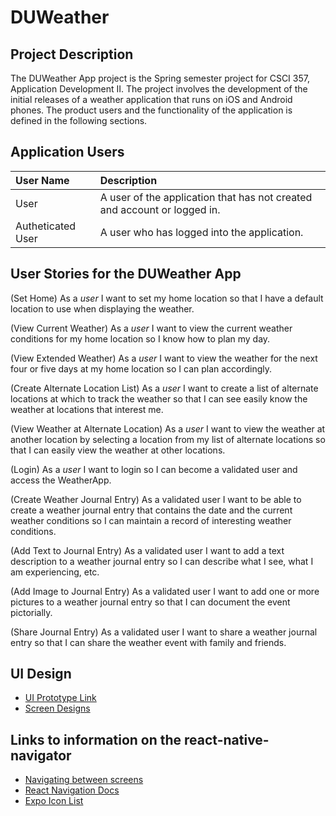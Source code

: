 # DUWeather

## Project Description

The DUWeather App project is the Spring semester project for CSCI 357, Application Development II. The project involves the development of the initial releases of a weather application that runs on iOS and Android phones. The product users and the functionality of the application is defined in the following sections.

## Application Users

| User Name         | Description                                                              |
| :---------------- | :----------------------------------------------------------------------- |
| User              | A user of the application that has not created and account or logged in. |
| Autheticated User | A user who has logged into the application.                              |

## User Stories for the DUWeather App

(Set Home) As a _user_ I want to set my home location so that I have a default location to use when displaying the weather.

(View Current Weather) As a _user_ I want to view the current weather conditions for my home location so I know how to plan my day.

(View Extended Weather) As a _user_ I want to view the weather for the next four or five days at my home location so I can plan accordingly.

(Create Alternate Location List) As a _user_ I want to create a list of alternate locations at which to track the weather so that I can see easily know the weather at locations that interest me.

(View Weather at Alternate Location) As a _user_ I want to view the weather at another location by selecting a location from my list of alternate locations so that I can easily view the weather at other locations.

(Login) As a _user_ I want to login so I can become a validated user and access the WeatherApp.

(Create Weather Journal Entry) As a validated user I want to be able to create a weather journal entry that contains the date and the current weather conditions so I can maintain a record of interesting weather conditions.

(Add Text to Journal Entry) As a validated user I want to add a text description to a weather journal entry so I can describe what I see, what I am experiencing, etc.

(Add Image to Journal Entry) As a validated user I want to add one or more pictures to a weather journal entry so that I can document the event pictorially.

(Share Journal Entry) As a validated user I want to share a weather journal entry so that I can share the weather event with family and friends.

## UI Design

- [UI Prototype Link](https://www.figma.com/proto/m9G0nTEh3HP5znBk3o1D1f/MyWeatherApp-2024?type=design&node-id=12-247&t=9SG8pbDz7xD8s29y-1&scaling=scale-down&page-id=0%3A1&starting-point-node-id=12%3A247&mode=design)
- [Screen Designs](https://www.figma.com/file/m9G0nTEh3HP5znBk3o1D1f/MyWeatherApp-2024?type=design&node-id=0%3A1&mode=design&t=wLdewmRevB7elkbR-1)

## Links to information on the react-native-navigator

- [Navigating between screens](https://reactnative.dev/docs/navigation)
- [React Navigation Docs](https://reactnavigation.org/docs/getting-started)
- [Expo Icon List](https://icons.expo.fyi/Index)
